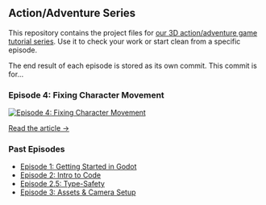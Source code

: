## Action/Adventure Series

This repository contains the project files for [our 3D action/adventure game tutorial series](https://www.youtube.com/watch?v=VMb3qMpDojQ&list=PLqc8_xgj1YwOzMo5slXfR3wXxYRxgnwun). Use it to check your work or start clean from a specific episode.

The end result of each episode is stored as its own commit. This commit is for...

### Episode 4: Fixing Character Movement

[![Episode 4: Fixing Character Movement](https://img.youtube.com/vi/z2-h6wtht_I/0.jpg)](https://www.youtube.com/watch?v=z2-h6wtht_I)

[Read the article &rarr;](https://www.playableworkshop.com/videos/action-adventure-series-ep-4)

### Past Episodes

- [Episode 1: Getting Started in Godot](https://github.com/playableworkshop/action-adventure-series/tree/553900953afba27acddd4c0d3928aef1dd07cbbe)
- [Episode 2: Intro to Code](https://github.com/playableworkshop/action-adventure-series/tree/b005f0dc13e86a8f019588ea8ec836c93b0d99a5)
- [Episode 2.5: Type-Safety](https://github.com/playableworkshop/action-adventure-series/tree/a72e9b33ca89f9a28a532722ef140f1a7dc6c3c0)
- [Episode 3: Assets & Camera Setup](https://github.com/playableworkshop/action-adventure-series/tree/d92db4c29ca1a82ef0a556e60d27292dccfb7495)
